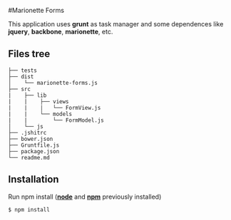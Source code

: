 #Marionette Forms

This application uses **grunt** as task manager and some dependences like **jquery**, **backbone**, **marionette**, etc.

## Files tree

    ├── tests
    ├── dist
    │    └── marionette-forms.js
    ├── src
    |    ├── lib
    |    |    ├── views
    |    |    |   └── FormView.js
    |    |    └── models
    |    |        └── FormModel.js
    │    └── js
    ├── .jshitrc
    ├── bower.json
    ├── Gruntfile.js
    ├── package.json
    └── readme.md

## Installation

Run npm install ([**node**](http://nodejs.org) and [**npm**](https://npmjs.org) previously installed)

    $ npm install
